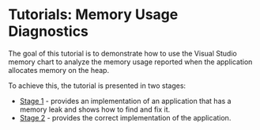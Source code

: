 # Tutorials: Memory Usage Diagnostics

The goal of this tutorial is to demonstrate how to use the Visual Studio memory chart to analyze the memory usage reported when the application allocates memory on the heap.

To achieve this, the tutorial is presented in two stages:

 * [Stage 1](Stage1/) - provides an implementation of an application that has a memory leak and shows how to find and fix it.
 * [Stage 2](Stage2/) - provides the correct implementation of the application.
